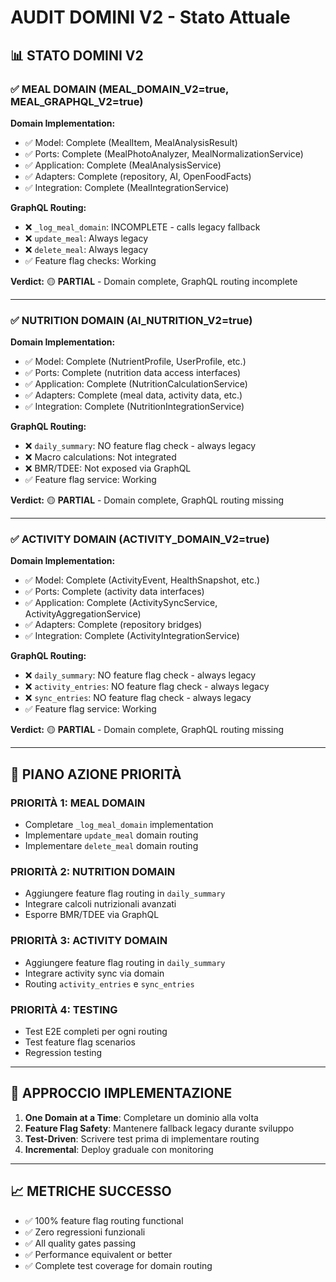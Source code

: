 # AUDIT DOMINI V2 - Stato Attuale

## 📊 STATO DOMINI V2

### ✅ MEAL DOMAIN (MEAL_DOMAIN_V2=true, MEAL_GRAPHQL_V2=true)

**Domain Implementation:**
- ✅ Model: Complete (MealItem, MealAnalysisResult)
- ✅ Ports: Complete (MealPhotoAnalyzer, MealNormalizationService)
- ✅ Application: Complete (MealAnalysisService)
- ✅ Adapters: Complete (repository, AI, OpenFoodFacts)
- ✅ Integration: Complete (MealIntegrationService)

**GraphQL Routing:**
- ❌ `_log_meal_domain`: INCOMPLETE - calls legacy fallback
- ❌ `update_meal`: Always legacy
- ❌ `delete_meal`: Always legacy
- ✅ Feature flag checks: Working

**Verdict:** 🟡 **PARTIAL** - Domain complete, GraphQL routing incomplete

---

### ✅ NUTRITION DOMAIN (AI_NUTRITION_V2=true)

**Domain Implementation:**
- ✅ Model: Complete (NutrientProfile, UserProfile, etc.)
- ✅ Ports: Complete (nutrition data access interfaces)
- ✅ Application: Complete (NutritionCalculationService)
- ✅ Adapters: Complete (meal data, activity data, etc.)
- ✅ Integration: Complete (NutritionIntegrationService)

**GraphQL Routing:**
- ❌ `daily_summary`: NO feature flag check - always legacy
- ❌ Macro calculations: Not integrated
- ❌ BMR/TDEE: Not exposed via GraphQL
- ✅ Feature flag service: Working

**Verdict:** 🟡 **PARTIAL** - Domain complete, GraphQL routing missing

---

### ✅ ACTIVITY DOMAIN (ACTIVITY_DOMAIN_V2=true)

**Domain Implementation:**
- ✅ Model: Complete (ActivityEvent, HealthSnapshot, etc.)
- ✅ Ports: Complete (activity data interfaces) 
- ✅ Application: Complete (ActivitySyncService, ActivityAggregationService)
- ✅ Adapters: Complete (repository bridges)
- ✅ Integration: Complete (ActivityIntegrationService)

**GraphQL Routing:**
- ❌ `daily_summary`: NO feature flag check - always legacy
- ❌ `activity_entries`: NO feature flag check - always legacy
- ❌ `sync_entries`: NO feature flag check - always legacy
- ✅ Feature flag service: Working

**Verdict:** 🟡 **PARTIAL** - Domain complete, GraphQL routing missing

---

## 🎯 PIANO AZIONE PRIORITÀ

### **PRIORITÀ 1: MEAL DOMAIN** 
- Completare `_log_meal_domain` implementation
- Implementare `update_meal` domain routing
- Implementare `delete_meal` domain routing

### **PRIORITÀ 2: NUTRITION DOMAIN**
- Aggiungere feature flag routing in `daily_summary`
- Integrare calcoli nutrizionali avanzati
- Esporre BMR/TDEE via GraphQL

### **PRIORITÀ 3: ACTIVITY DOMAIN**
- Aggiungere feature flag routing in `daily_summary`
- Integrare activity sync via domain
- Routing `activity_entries` e `sync_entries`

### **PRIORITÀ 4: TESTING**
- Test E2E completi per ogni routing
- Test feature flag scenarios
- Regression testing

---

## 🚀 APPROCCIO IMPLEMENTAZIONE

1. **One Domain at a Time**: Completare un dominio alla volta
2. **Feature Flag Safety**: Mantenere fallback legacy durante sviluppo
3. **Test-Driven**: Scrivere test prima di implementare routing
4. **Incremental**: Deploy graduale con monitoring

---

## 📈 METRICHE SUCCESSO

- ✅ 100% feature flag routing functional
- ✅ Zero regressioni funzionali
- ✅ All quality gates passing
- ✅ Performance equivalent or better
- ✅ Complete test coverage for domain routing